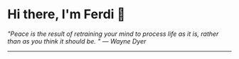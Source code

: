 <h1>Hi there, I'm Ferdi 👋</h1>

<p><em>
  "Peace is the result of retraining your mind to process life as it is, rather than as you think it should be.  " — Wayne Dyer
</em></p>

---

